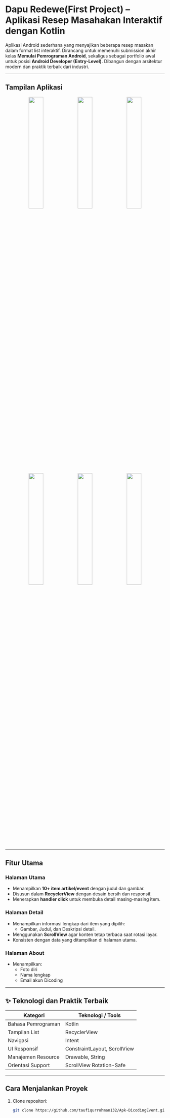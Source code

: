 # Dapu Redewe(First Project) – Aplikasi Resep Masahakan Interaktif dengan Kotlin

Aplikasi Android sederhana yang menyajikan beberapa resep masakan dalam format list interaktif. Dirancang untuk memenuhi submission akhir kelas **Memulai Pemrograman Android**, sekaligus sebagai portfolio awal untuk posisi **Android Developer (Entry-Level)**. Dibangun dengan arsitektur modern dan praktik terbaik dari industri.

---

## Tampilan Aplikasi

<p align="center">
  <img src="https://github.com/user-attachments/assets/1d51932b-9963-440b-9bbd-c21bf6ee93e1" width="30%" />
  <img src="https://github.com/user-attachments/assets/71afd56c-6de0-400f-b3d6-2f9407fe1122" width="30%" />
  <img src="https://github.com/user-attachments/assets/5cc3e5c3-b344-45f3-85ec-8d6369de5b36" width="30%" />
</p>

<p align="center">
  <img src="https://github.com/user-attachments/assets/3a10a78a-eaa9-498a-9919-d8d4f26af934" width="30%" />
  <img src="https://github.com/user-attachments/assets/614361e6-5835-4314-9cec-5c39e7bf2e68" width="30%" />
  <img src="https://github.com/user-attachments/assets/e64d62ef-1630-4562-a342-c7543c3586c1e" width="30%" />
</p>

---

## Fitur Utama

### Halaman Utama
- Menampilkan **10+ item artikel/event** dengan judul dan gambar.
- Disusun dalam **RecyclerView** dengan desain bersih dan responsif.
- Menerapkan **handler click** untuk membuka detail masing-masing item.

### Halaman Detail
- Menampilkan informasi lengkap dari item yang dipilih:
  - Gambar, Judul, dan Deskripsi detail.
- Menggunakan **ScrollView** agar konten tetap terbaca saat rotasi layar.
- Konsisten dengan data yang ditampilkan di halaman utama.

### Halaman About
- Menampilkan:
  - Foto diri
  - Nama lengkap
  - Email akun Dicoding

---

## ✨ Teknologi dan Praktik Terbaik

| Kategori             | Teknologi / Tools            |
|----------------------|------------------------------|
| Bahasa Pemrograman   | Kotlin                       |
| Tampilan List        | RecyclerView                 |
| Navigasi             | Intent                       |
| UI Responsif         | ConstraintLayout, ScrollView |
| Manajemen Resource   | Drawable, String             |
| Orientasi Support    | ScrollView Rotation-Safe     |

---


## Cara Menjalankan Proyek

1. Clone repositori:
   ```bash
   git clone https://github.com/taufiqurrohman132/Apk-DicodingEvent.git
